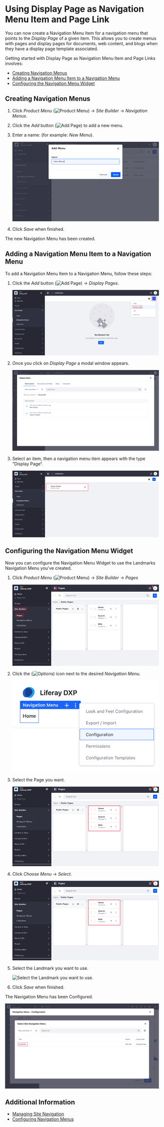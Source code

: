 # Using Display Page as Navigation Menu Item and Page Link

You can now create a Navigation Menu Item for a navigation menu that points to the *Display Page* of a given item. This allows you to create menus with pages and display pages for documents, web content, and blogs when they have a display page template associated.

Getting started with Display Page as Navigation Menu Item and Page Links involves:

  - [Creating Navigation Menus](#creating-navigation-menus)
  - [Adding a Navigation Menu Item to a Navigation Menu](#adding-a-navigation-menu-item-to-a-navigation-menu)
  - [Configuring the Navigation Menu Widget](#configuring-the-navigation-menu-widget)
  ## Creating Navigation Menus

1. Click _Product Menu_ (![Product Menu](../../images/icon-product-menu.png)) &rarr; _Site Builder_ &rarr; _Navigation Menus_.
1. Click the _Add_ button (![Add Page](../../images/icon-add.png)) to add a new menu.
1. Enter a name: (for example: _New Menu_).

    ![Create a new Navigation Menu.](./using-display-page-as-navigation-menu-item-and-page-link/images/01.png)

1. Click _Save_ when finished.

The new Navigation Menu has been created.

## Adding a Navigation Menu Item to a Navigation Menu

To add a Navigation Menu Item to a Navigation Menu, follow these steps:

1. Click the _Add_ button (![Add Page](../../images/icon-add.png)) &rarr; *Display Pages*.

    ![Add Navigation Menu Items to a Navigation Menu.](./using-display-page-as-navigation-menu-item-and-page-link/images/02.png)

1. Once you click on *Display Page* a modal window appears.
 
    ![Select the item to used.](./using-display-page-as-navigation-menu-item-and-page-link/images/03.png)

1. Select an item, then a navigation menu item appears with the type “Display Page“.

    ![Select an item you want to create.](./using-display-page-as-navigation-menu-item-and-page-link/images/04.png)

## Configuring the Navigation Menu Widget

Now you can configure the Navigation Menu Widget to use the Landmarks Navigation Menu you've created.

1. Click _Product Menu_ (![Product Menu](../../images/icon-product-menu.png)) &rarr; _Site Builder_ &rarr; *Pages*
   
    ![Go back to Pages tab.](./using-display-page-as-navigation-menu-item-and-page-link//images/05.png)
   
1. Click the (![Options](../../images/icon-options.png)) icon next to the desired *Navigation Menu*.
   
   ![Click on the options button.](./using-display-page-as-navigation-menu-item-and-page-link//images/06.png)

1. Select the Page you want.
   
   ![Select the Page you want.](./using-display-page-as-navigation-menu-item-and-page-link//images/07.png)
   
1. Click *Choose Menu* &rarr; *Select*.

    ![Click on Choose Menu and then click Select.](./using-display-page-as-navigation-menu-item-and-page-link//images/07.png)

1. Select the Landmark you want to use.

    ![Select the Landmark you want to use.](./using-display-page-as-navigation-menu-item-and-page-link//images/0.png)

1. Click _Save_ when finished.

The Navigation Menu has been Configured.

  ![Navigation Menu has been configured.](./using-display-page-as-navigation-menu-item-and-page-link//images/09.png)

## Additional Information

* [Managing Site Navigation](./managing-site-navigation.md)
* [Configuring Navigation Menus](./configuring-navigation-menus.md)